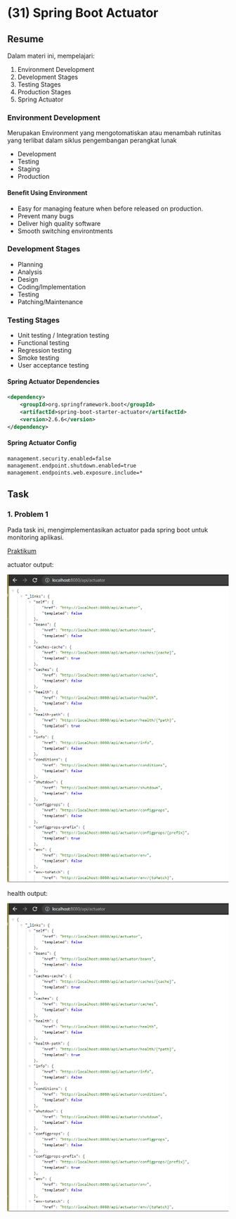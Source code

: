 # (31) Spring Boot Actuator 

## Resume
Dalam materi ini, mempelajari:
1. Environment Development
2. Development Stages
3. Testing Stages
4. Production Stages
5. Spring Actuator

### Environment Development
Merupakan Environment yang mengotomatiskan atau menambah rutinitas yang terlibat dalam siklus pengembangan perangkat lunak
- Development
- Testing
- Staging
- Production

#### Benefit Using Environment
- Easy for managing feature when before released on production.
- Prevent many bugs
- Deliver high quality software
- Smooth switching environtments


### Development Stages
- Planning
- Analysis
- Design
- Coding/Implementation
- Testing
- Patching/Maintenance

### Testing Stages
- Unit testing / Integration testing
- Functional testing
- Regression testing
- Smoke testing
- User acceptance testing

#### Spring Actuator Dependencies
```xml
<dependency>
	<groupId>org.springframework.boot</groupId>
	<artifactId>spring-boot-starter-actuator</artifactId>
	<version>2.6.6</version>
</dependency>
```

#### Spring Actuator Config
```
management.security.enabled=false
management.endpoint.shutdown.enabled=true
management.endpoints.web.exposure.include=*
```

## Task
### 1. Problem 1
Pada task ini, mengimplementasikan actuator pada spring boot untuk monitoring aplikasi.

[Praktikum](./praktikum/alterra_actuator)


actuator output:

![Problem 1](./screenshots/1.PNG)

health output:

![Problem 1](./screenshots/1.PNG)






